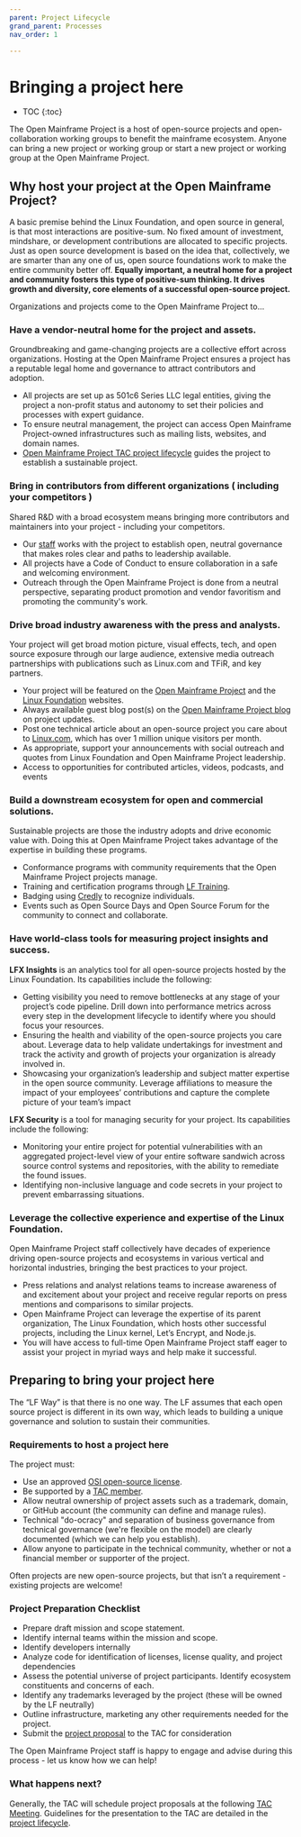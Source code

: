 ```yaml
---
parent: Project Lifecycle
grand_parent: Processes
nav_order: 1

---
```


# Bringing a project here

* TOC
{:toc}



The Open Mainframe Project is a host of open-source projects and open-collaboration working groups to benefit the mainframe ecosystem. Anyone can bring a new project or working group or start a new project or working group at the Open Mainframe Project.

## Why host your project at the Open Mainframe Project?

A basic premise behind the Linux Foundation, and open source in general, is that most interactions are positive-sum. No fixed amount of investment, mindshare, or development contributions are allocated to specific projects. Just as open source development is based on the idea that, collectively, we are smarter than any one of us, open source foundations work to make the entire community better off. **Equally important, a neutral home for a project and community fosters this type of positive-sum thinking. It drives growth and diversity, core elements of a successful open-source project.**

Organizations and projects come to the Open Mainframe Project to…

### Have a vendor-neutral home for the project and assets.

Groundbreaking and game-changing projects are a collective effort across organizations. Hosting at the Open Mainframe Project ensures a project has a reputable legal home and governance to attract contributors and adoption.

- All projects are set up as 501c6 Series LLC legal entities, giving the project a non-profit status and autonomy to set their policies and processes with expert guidance.
- To ensure neutral management, the project can access Open Mainframe Project-owned infrastructures such as mailing lists, websites, and domain names.
- [Open Mainframe Project TAC project lifecycle](/process/lifecycle.html) guides the project to establish a sustainable project.

### Bring in contributors from different organizations ( including your competitors )

Shared R&D with a broad ecosystem means bringing more contributors and maintainers into your project - including your competitors.

- Our [staff](https://www.openmainframeproject.org/about/staff) works with the project to establish open, neutral governance that makes roles clear and paths to leadership available.
- All projects have a Code of Conduct to ensure collaboration in a safe and welcoming environment.
- Outreach through the Open Mainframe Project is done from a neutral perspective, separating product promotion and vendor favoritism and promoting the community's work.

### Drive broad industry awareness with the press and analysts.

Your project will get broad motion picture, visual effects, tech, and open source exposure through our large audience, extensive media outreach partnerships with publications such as Linux.com and TFiR, and key partners.

- Your project will be featured on the [Open Mainframe Project](https://www.openmainframeproject.org/) and the [Linux Foundation](https://www.linuxfoundation.org/projects) websites.
- Always available guest blog post(s) on the [Open Mainframe Project blog](https://www.openmainframeproject.org/blog/) on project updates.
- Post one technical article about an open-source project you care about to [Linux.com](https://www.linux.com/), which has over 1 million unique visitors per month.
- As appropriate, support your announcements with social outreach and quotes from Linux Foundation and Open Mainframe Project leadership.
- Access to opportunities for contributed articles, videos, podcasts, and events

### Build a downstream ecosystem for open and commercial solutions.

Sustainable projects are those the industry adopts and drive economic value with. Doing this at Open Mainframe Project takes advantage of the expertise in building these programs.

- Conformance programs with community requirements that the Open Mainframe Project projects manage.
- Training and certification programs through [LF Training](https://training.linuxfoundation.org/).
- Badging using [Credly](https://info.credly.com/) to recognize individuals.
- Events such as Open Source Days and Open Source Forum for the community to connect and collaborate.

### Have world-class tools for measuring project insights and success.

**LFX Insights** is an analytics tool for all open-source projects hosted by the Linux Foundation. Its capabilities include the following:

- Getting visibility you need to remove bottlenecks at any stage of your project’s code pipeline. Drill down into performance metrics across every step in the development lifecycle to identify where you should focus your resources.
- Ensuring the health and viability of the open-source projects you care about. Leverage data to help validate undertakings for investment and track the activity and growth of projects your organization is already involved in.
- Showcasing your organization’s leadership and subject matter expertise in the open source community. Leverage affiliations to measure the impact of your employees’ contributions and capture the complete picture of your team’s impact

**LFX Security** is a tool for managing security for your project. Its capabilities include the following:

- Monitoring your entire project for potential vulnerabilities with an aggregated project-level view of your entire software sandwich across source control systems and repositories, with the ability to remediate the found issues.
- Identifying non-inclusive language and code secrets in your project to prevent embarrassing situations.

### Leverage the collective experience and expertise of the Linux Foundation.

Open Mainframe Project staff collectively have decades of experience driving open-source projects and ecosystems in various vertical and horizontal industries, bringing the best practices to your project.

- Press relations and analyst relations teams to increase awareness of and excitement about your project and receive regular reports on press mentions and comparisons to similar projects.
- Open Mainframe Project can leverage the expertise of its parent organization, The Linux Foundation, which hosts other successful projects, including the Linux kernel, Let’s Encrypt, and Node.js. 
- You will have access to full-time Open Mainframe Project staff eager to assist your project in myriad ways and help make it successful.

## Preparing to bring your project here

The “LF Way” is that there is no one way. The LF assumes that each open source project is different in its own way, which leads to building a unique governance and solution to sustain their communities.

### Requirements to host a project here

The project must:

- Use an approved [OSI open-source license](https://opensource.org/licenses).
- Be supported by a [TAC member](https://www.openmainframeproject.org/about/tac).
- Allow neutral ownership of project assets such as a trademark, domain, or GitHub account (the community can define and manage rules).
- Technical "do-ocracy" and separation of business governance from technical governance (we're flexible on the model) are clearly documented (which we can help you establish).
- Allow anyone to participate in the technical community, whether or not a financial member or supporter of the project.

Often projects are new open-source projects, but that isn’t a requirement - existing projects are welcome!

### Project Preparation Checklist

- Prepare draft mission and scope statement. 
- Identify internal teams within the mission and scope. 
- Identify developers internally 
- Analyze code for identification of licenses, license quality, and project dependencies 
- Assess the potential universe of project participants. Identify ecosystem constituents and concerns of each. 
- Identify any trademarks leveraged by the project (these will be owned by the LF neutrally) 
- Outline infrastructure, marketing any other requirements needed for the project. 
- Submit the [project proposal](https://github.com/openmainframeproject/tac/issues/new/choose) to the TAC for consideration

The Open Mainframe Project staff is happy to engage and advise during this process - let us know how we can help!

### What happens next?

Generally, the TAC will schedule project proposals at the following [TAC Meeting](/meetings). Guidelines for the presentation to the TAC are detailed in the [project lifecycle](/process/lifecycle#tac-presentation).